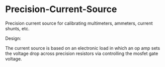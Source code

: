 # Precision-Current-Source
Precision current source for calibrating multimeters, ammeters, current shunts, etc.

Design:

The current source is based on an electronic load in which an op amp sets the voltage drop across precision resistors via controlling the mosfet gate voltage.

